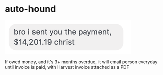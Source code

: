 # auto-hound

![Screenshot](bro.png)

If owed money, and it's 3+ months overdue,  it will email person everyday until invoice is paid, with Harvest invoice attached as a PDF 
